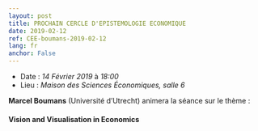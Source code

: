 ```yaml
---
layout: post
title: PROCHAIN CERCLE D'EPISTEMOLOGIE ECONOMIQUE
date: 2019-02-12
ref: CEE-boumans-2019-02-12
lang: fr
anchor: False
---
```


- Date : _14 Février 2019_ à _18:00_
- Lieu : _Maison des Sciences Économiques, salle 6_

**Marcel Boumans** (Université d’Utrecht) animera la séance sur le thème :

#### **Vision and Visualisation in Economics**
